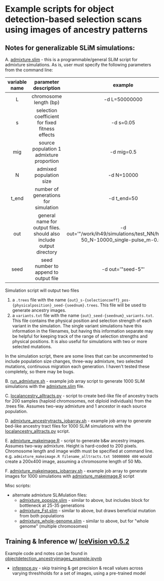 # Example scripts for object detection-based selection scans using images of ancestry patterns

## Notes for generalizable SLiM simulations:

A. [admixture.slim](./admixture.slim) - this is a programmable/general SLiM script for admixture simulations. As is, user must specify the following parameters from the command line:

<table>
    <thead>
        <tr>
            <th align="center">variable name</th>
            <th align="center">parameter description</th>
            <th align="center">example</th>
        </tr>
    </thead>
    <tbody>
        <tr>
            <td rowspan=1 align="center">L</td>
            <td rowspan=1 align="center">chromosome length (bp)</td>
            <td rowspan=1 align="center">-d L=50000000</td>
        </tr>
        <tr>
            <td rowspan=1 align="center">s</td>
            <td rowspan=1 align="center">selection coefficient for fixed fitness effects</td>
            <td rowspan=1 align="center">-d s=0.05</td>
        </tr>
        <tr>
            <td rowspan=1 align="center">mig</td>
            <td rowspan=1 align="center">source population 1 admixture proportion</td>
            <td rowspan=1 align="center">-d mig=0.5</td>
        </tr>
        <tr>
            <td rowspan=1 align="center">N</td>
            <td rowspan=1 align="center">admixed population size</td>
            <td rowspan=1 align="center">-d N=10000</td>
        </tr>
        <tr>
            <td rowspan=1 align="center">t_end</td>
            <td rowspan=1 align="center">number of generations for simulation</td>
            <td rowspan=1 align="center">-d t_end=50</td>
        </tr>
        <tr>
            <td rowspan=1 align="center">out</td>
            <td rowspan=1 align="center">general name for output files. should also include output directory</td>
            <td rowspan=1 align="center">-d out='"/work/ih49/simulations/test_NN/human_L-50_N-10000_single-pulse_m-0.5"'</td>
        </tr>
        <tr>
            <td rowspan=1 align="center">seed</td>
            <td rowspan=1 align="center">seed number to append to output file</td>
            <td rowspan=1 align="center">-d out='"seed-5"'</td>
        </tr>        
    </tbody>
</table>

Simulation script will output two files
1. a `.trees` file with the name `{out}_s-{selectioncoeff}_pos-{physicalposition}_seed-{seednum}.trees`. This file will be used to generate ancestry images.
2. a `variants.txt` file with the name `{out}_seed-{seednum}_variants.txt`. This file contains the physical position and selection strength of each variant in the simulation. The single variant simulations have this information in the filenames, but having this information separate may be helpful for keeping track of the range of selection strengths and physical positions. It is also useful for simulations with two or more selected mutations.

In the simulation script, there are some lines that can be uncommented to include population size changes, three-way admixture, two selected mutations, continuous migration each generation. I haven't tested these completely, so there may be bugs.

B. [run_admixture.sh](./run_admixture.sh) - example job array script to generate 1000 SLiM simulations with the [admixture.slim](./admixture.slim) file.

C. [localancestry_alltracts.py](./localancestry_alltracts.py) - script to create bed-like file of ancestry tracts for 200 samples (haploid chromosomes, not diploid individuals) from the .trees file. Assumes two-way admixture and 1 ancestor in each source population.

D. [admixture_ancestrytracts_jobarray.sh](./admixture_ancestrytracts_jobarray.sh) - example job array to generate bed-like ancestry tract files for 1000 SLiM simulations with the [localancestry_alltracts.py](./localancestry_alltracts.py) script.

E. [admixture_makeimage.R](./admixture_makeimage.R) - script to generate b&w ancestry images. Assumes two-way admixture. Height is hard-coded to 200 pixels. Chromosome length and image width must be specified at command line. e.g. `admixture_makeimage.R filename_alltracts.txt 50000000 400` would create a 200x400 image, assuming a chromosome length of 50 Mb.

F. [admixture_makeimages_jobarray.sh](./admixture_makeimages_jobarray.sh) - example job array to generate images for 1000 simulations with [admixture_makeimage.R](./admixture_makeimage.R) script

Misc scripts:

* alternate admixture SLiMulation files:
  * [admixture_popsize.slim](./admixture_popsize.slim) - similar to above, but includes block for bottleneck at 25-35 generations
  * [admixture_Fst.slim](./admixture_Fst.slim) - similar to above, but draws beneficial mutation from both populations
  * [admixture_whole-genome.slim](./admixture_whole-genome.slim) - similar to above, but for "whole genome" (multiple chromosomes)


## Training & Inference w/ [IceVision v0.5.2](https://airctic.com/0.5.2/)

Example code and notes can be found in [objectdetection_ancestryimages_example.ipynb](./objectdetection_ancestryimages_example.ipynb)

* [inference.py](./inference.py) - skip training & get precision & recall values across varying threshholds for a set of images, using a pre-trained model

